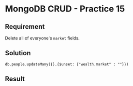 # MongoDB CRUD - Practice 15

## Requirement

Delete all of everyone's `market` fields.

## Solution

```agg
db.people.updateMany({},{$unset: {"wealth.market" : ""}})
```

## Result

```result

```
